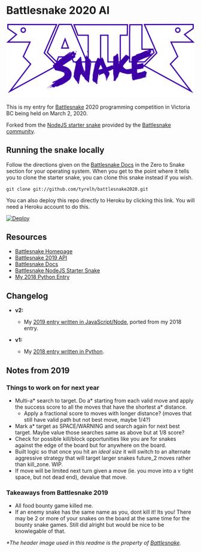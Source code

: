 # Battlesnake 2020 AI
![Battlesnake 2020](./static/logo.png)

This is my entry for [Battlesnake](https://www.battlesnake.io) 2020 programming competition in Victoria BC being held on March 2, 2020.

Forked from the [NodeJS starter snake](https://github.com/battlesnakeio/starter-snake-node) provided by the [Battlesnake community](https://github.com/battlesnakeio/community).

## Running the snake locally
Follow the directions given on the [Battlesnake Docs](http://docs.battlesnake.io/zero-to-snake-linux.html) in the Zero to Snake section for your operating system. When you get to the point where it tells you to clone the starter snake, you can clone this snake instead if you wish.
```shell
git clone git://github.com/tyrelh/battlesnake2020.git
```
You can also deploy this repo directly to Heroku by clicking this link. You will need a Heroku account to do this.

[![Deploy](https://www.herokucdn.com/deploy/button.png)](https://heroku.com/deploy)

## Resources
* [Battlesnake Homepage](https://www.battlesnake.io/)
* [Battlesnake 2019 API](http://docs.battlesnake.io/snake-api.html)
* [Battlesnake Docs](http://docs.battlesnake.io)
* [Battlesnake NodeJS Starter Snake](https://github.com/battlesnakeio/starter-snake-node)
* [My 2018 Python Entry](https://github.com/tyrelh/battlesnake2018)

## Changelog
* **v2:**
  * My [2019 entry written in JavaScript/Node](https://github.com/tyrelh/battlesnake2019), ported from my 2018 entry.
  
* **v1:**
  * My [2018 entry written in Python](https://github.com/tyrelh/battlesnake2018).

## Notes from 2019
### Things to work on for next year
* Multi-a* search to target. Do a* starting from each valid move and apply the success score to all the moves that have the shortest a* distance.
  * Apply a fractional score to moves with longer distance? (moves that still have valid path but not best move, maybe 1/4?)
* Mark a* target as SPACE/WARNING and search again for next best target. Maybe value those searches same as above but at 1/8 score?
* Check for possible kill/block opportunities like you are for snakes against the edge of the board but for anywhere on the board.
* Built logic so that once you hit an _ideal size_ it will switch to an alternate aggressive strategy that will target larger snakes future_2 moves rather than kill_zone. WIP.
* If move will be limited next turn given a move (ie. you move into a v tight space, but not dead end), devalue that move.

### Takeaways from Battlesnake 2019
* All food bounty game killed me.
* If an enemy snake has the same name as you, dont kill it! Its you! There may be 2 or more of your snakes on the board at the same time for the bounty snake games. Still did alright but would be nice to be knowlegable of that.

_*The header image used in this readme is the property of [Battlesnake](https://www.battlesnake.io/)._